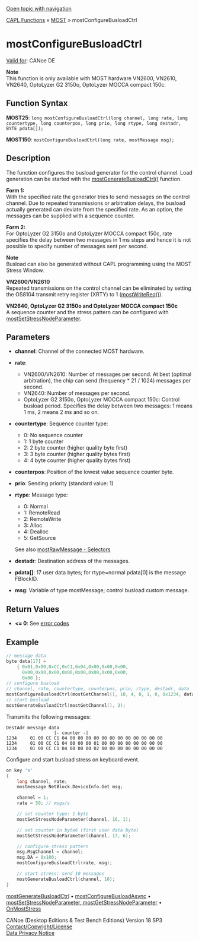 [Open topic with navigation](../../../../../CANoeDEFamily.htm#Topics/CAPLFunctions/MOST/Functions/CAPLfunctionMOSTConfigureBusloadCtrl.md)

[CAPL Functions](../../CAPLfunctions.md) » [MOST](../CAPLfunctionsMOSTOverview.md) » mostConfigureBusloadCtrl

# mostConfigureBusloadCtrl

[Valid for](../../../Shared/FeatureAvailability.md): CANoe DE

**Note**  
This function is only available with MOST hardware VN2600, VN2610, VN2640, OptoLyzer G2 3150o, OptoLyzer MOCCA compact 150c.

## Function Syntax

**MOST25**: `long mostConfigureBusloadCtrl(long channel, long rate, long countertype, long counterpos, long prio, long rtype, long destadr, BYTE pdata[]);`

**MOST150**: `mostConfigureBusloadCtrl(long rate, mostMessage msg);`

## Description

The function configures the busload generator for the control channel. Load generation can be started with the [mostGenerateBusloadCtrl()](CAPLfunctionMOSTGenerateBusloadCtrl.md) function.

**Form 1:**  
With the specified rate the generator tries to send messages on the control channel. Due to repeated transmissions or arbitration delays, the busload actually generated can deviate from the specified rate. As an option, the messages can be supplied with a sequence counter.

**Form 2:**  
For OptoLyzer G2 3150o and OptoLyzer MOCCA compact 150c, rate specifies the delay between two messages in 1 ms steps and hence it is not possible to specify number of messages sent per second.

**Note**  
Busload can also be generated without CAPL programming using the MOST Stress Window.

**VN2600/VN2610**  
Repeated transmissions on the control channel can be eliminated by setting the OS8104 transmit retry register (XRTY) to 1 ([mostWriteReq()](CAPLfunctionMOSTWriteReg.md)).

**VN2640, OptoLyzer G2 3150o and OptoLyzer MOCCA compact 150c**  
A sequence counter and the stress pattern can be configured with [mostSetStressNodeParameter](CAPLfunctionMOSTSetGetStressNodeParameter.md).

## Parameters

- **channel**: Channel of the connected MOST hardware.
- **rate**:
  - VN2600/VN2610: Number of messages per second. At best (optimal arbitration), the chip can send (frequency * 21 / 1024) messages per second.
  - VN2640: Number of messages per second.
  - OptoLyzer G2 3150o, OptoLyzer MOCCA compact 150c: Control busload period. Specifies the delay between two messages: 1 means 1 ms, 2 means 2 ms and so on.
- **countertype**: Sequence counter type:
  - 0: No sequence counter
  - 1: 1 byte counter
  - 2: 2 byte counter (higher quality byte first)
  - 3: 3 byte counter (higher quality bytes first)
  - 4: 4 byte counter (higher quality bytes first)
- **counterpos**: Position of the lowest value sequence counter byte.
- **prio**: Sending priority (standard value: 1)
- **rtype**: Message type:
  - 0: Normal
  - 1: RemoteRead
  - 2: RemoteWrite
  - 3: Alloc
  - 4: Dealloc
  - 5: GetSource

  See also [mostRawMessage - Selectors](../Selectors/CAPLfunctionMOSTSelectors.md)
- **destadr**: Destination address of the messages.
- **pdata[]**: 17 user data bytes; for rtype=normal pdata[0] is the message FBlockID.
- **msg**: Variable of type mostMessage; control busload custom message.

## Return Values

- **\<= 0**: See [error codes](../CAPLfunctionsMOSTErrorCodes.md)

## Example

```c
// message data
byte data[17] =
    { 0x01,0x00,0xCC,0xC1,0x04,0x00,0x00,0x00,
      0x00,0x00,0x00,0x00,0x00,0x00,0x00,0x00,
      0x00 };
// configure busload
// channel, rate, countertype, counterpos, prio, rtype, destadr, data
mostConfigureBusloadCtrl(mostGetChannel(), 10, 4, 8, 1, 0, 0x1234, data);
// start busload
mostGenerateBusloadCtrl(mostGetChannel(), 3);
```

Transmits the following messages:

```
DestAdr message data
                  |- counter -|
1234     01 00 CC C1 04 00 00 00 00 00 00 00 00 00 00 00 00
1234     01 00 CC C1 04 00 00 00 01 00 00 00 00 00 00 00 00
1234     01 00 CC C1 04 00 00 00 02 00 00 00 00 00 00 00 00
```

Configure and start busload stress on keyboard event.

```c
on key 's'
{
    long channel, rate;
    mostmessage NetBlock.DeviceInfo.Get msg;

    channel = 1;
    rate = 50; // msgs/s

    // set counter type: 1-byte
    mostSetStressNodeParameter(channel, 16, 1);

    // set counter in byte6 (first user data byte)
    mostSetStressNodeParameter(channel, 17, 6);

    // configure stress pattern
    msg.MsgChannel = channel;
    msg.DA = 0x100;
    mostConfigureBusloadCtrl(rate, msg);

    // start stress: send 10 messages
    mostGenerateBusloadCtrl(channel, 10);
}
```

[mostGenerateBusloadCtrl](CAPLfunctionMOSTGenerateBusloadCtrl.md) • [mostConfigureBusloadAsync](CAPLfunctionMOSTConfigureBusloadAsync.md) • [mostSetStressNodeParameter, mostGetStressNodeParameter](CAPLfunctionMOSTSetGetStressNodeParameter.md) • [OnMostStress](../EventProcedures/CAPLfunctionOnMOSTStress.md)

CANoe (Desktop Editions & Test Bench Editions) Version 18 SP3  
[Contact/Copyright/License](../../../Shared/ContactCopyrightLicense.md)  
[Data Privacy Notice](https://www.vector.com/int/en/company/get-info/privacy-policy/)
